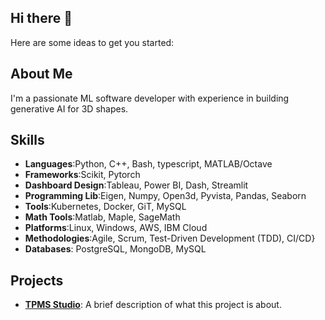 ## Hi there 👋


Here are some ideas to get you started:

## About Me
I'm a passionate ML software developer with experience in building generative AI for 3D shapes.


 
## Skills
- **Languages**:Python,  C++, Bash, typescript, MATLAB/Octave
- **Frameworks**:Scikit, Pytorch
- **Dashboard Design**:Tableau, Power BI, Dash, Streamlit
- **Programming Lib**:Eigen, Numpy, Open3d, Pyvista, Pandas, Seaborn
- **Tools**:Kubernetes, Docker, GiT, MySQL
- **Math Tools**:Matlab, Maple, SageMath
- **Platforms**:Linux,  Windows,  AWS,  IBM Cloud
- **Methodologies**:Agile, Scrum, Test-Driven Development (TDD), CI/CD}
- **Databases**: PostgreSQL, MongoDB, MySQL

## Projects
- **[TPMS Studio](https://tpmsstudio.com/)**: A brief description of what this project is about. 

